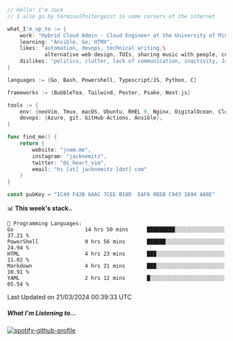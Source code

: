 ```go
// Hello! I'm Jack
// I also go by terminalPoltergeist in some corners of the internet

what_I'm_up_to := {
    work: "Hybrid Cloud Admin - Cloud Engineer at the University of Minnesota",
    learning: "Ansible, Go, HTMX",
    likes: "automation, devops, technical writing,\
            alternative web-design, TUIs, sharing music with people, coffee",
    dislikes: "politics, clutter, lack of communication, inactivity, Java",
}

languages := {Go, Bash, Powershell, Typescript/JS, Python, C}

frameworks := {BubbleTea, Tailwind, Pester, Psake, Next.js}

tools := {
    env: {neoVim, Tmux, macOS, Ubuntu, RHEL 9, Nginx, DigitalOcean, Cloudflare},
    devops: {Azure, git, GitHub Actions, Ansible},
}

func find_me() {
    return {
        website: "jnem.me",
        instagram: "jacknemitz",
        twitter: "@i_heart_vim",
        email: "hi [at] jacknemitz [dot] com"
    }
}

const pubKey = "1C49 F42B 6AAC 7CEE B18D  EAF6 0EEB C943 1694 A88E"
```

<!--START_SECTION:waka-->
📊 **This week's stack..** 

```text
💬 Programming Languages: 
Go                       14 hrs 50 mins      █████████░░░░░░░░░░░░░░░░   37.21 % 
PowerShell               9 hrs 56 mins       ██████░░░░░░░░░░░░░░░░░░░   24.94 % 
HTML                     4 hrs 23 mins       ███░░░░░░░░░░░░░░░░░░░░░░   11.02 % 
Markdown                 4 hrs 21 mins       ███░░░░░░░░░░░░░░░░░░░░░░   10.91 % 
YAML                     2 hrs 12 mins       █░░░░░░░░░░░░░░░░░░░░░░░░   05.54 % 
```


 Last Updated on 21/03/2024 00:39:33 UTC
<!--END_SECTION:waka-->

##### What I'm Listening to...

[![spotify-github-profile](https://spotify-github-profile.vercel.app/api/view?uid=jack.nemitz&cover_image=true&show_offline=true&bar_color=53b14f&bar_color_cover=false&background_color=121212FF)](https://spotify-github-profile.vercel.app/api/view?uid=jack.nemitz&redirect=true)
